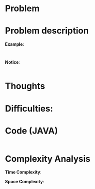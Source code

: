 # Problem


# Problem description




**Example**:
```

```

```

```

**Notice**:
```

```

# Thoughts


# Difficulties:


# Code (JAVA)
```java

```

# Complexity Analysis
**Time Complexity**: 

**Space Complexity**: 
